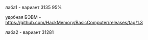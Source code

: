лаба1 - вариант 3135 95%

удобная БЭВМ - https://github.com/HackMemory/BasicComputer/releases/tag/1.3

лаба2 - вариант 31281



